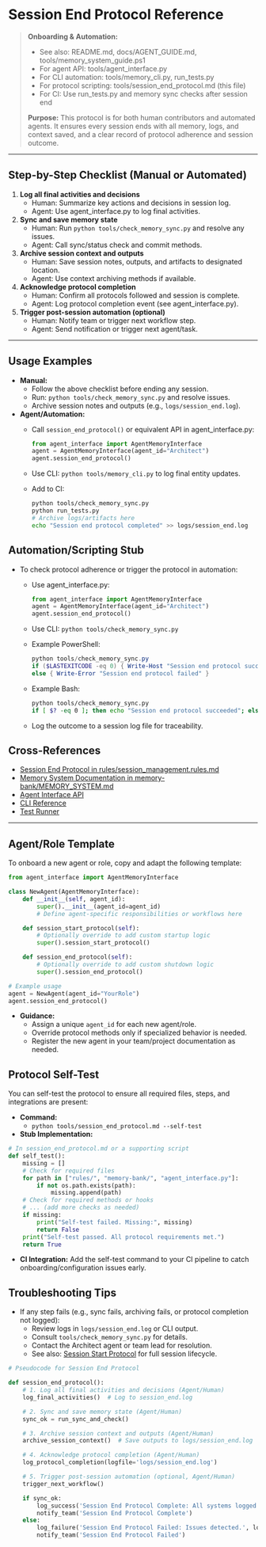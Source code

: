 # Session End Protocol Reference

> **Onboarding & Automation:**
>
> - See also: README.md, docs/AGENT_GUIDE.md, tools/memory_system_guide.ps1
> - For agent API: tools/agent_interface.py
> - For CLI automation: tools/memory_cli.py, run_tests.py
> - For protocol scripting: tools/session_end_protocol.md (this file)
> - For CI: Use run_tests.py and memory sync checks after session end
>
> **Purpose:** This protocol is for both human contributors and automated agents. It ensures every session ends with all memory, logs, and context saved, and a clear record of protocol adherence and session outcome.

---

## Step-by-Step Checklist (Manual or Automated)

1. **Log all final activities and decisions**  
   - Human: Summarize key actions and decisions in session log.
   - Agent: Use agent_interface.py to log final activities.
2. **Sync and save memory state**  
   - Human: Run `python tools/check_memory_sync.py` and resolve any issues.
   - Agent: Call sync/status check and commit methods.
3. **Archive session context and outputs**  
   - Human: Save session notes, outputs, and artifacts to designated location.
   - Agent: Use context archiving methods if available.
4. **Acknowledge protocol completion**  
   - Human: Confirm all protocols followed and session is complete.
   - Agent: Log protocol completion event (see agent_interface.py).
5. **Trigger post-session automation (optional)**  
   - Human: Notify team or trigger next workflow step.
   - Agent: Send notification or trigger next agent/task.

---

## Usage Examples

- **Manual:**
  - Follow the above checklist before ending any session.
  - Run: `python tools/check_memory_sync.py` and resolve issues.
  - Archive session notes and outputs (e.g., `logs/session_end.log`).
- **Agent/Automation:**
  - Call `session_end_protocol()` or equivalent API in agent_interface.py:

    ```python
    from agent_interface import AgentMemoryInterface
    agent = AgentMemoryInterface(agent_id="Architect")
    agent.session_end_protocol()
    ```

  - Use CLI: `python tools/memory_cli.py` to log final entity updates.
  - Add to CI:

    ```sh
    python tools/check_memory_sync.py
    python run_tests.py
    # Archive logs/artifacts here
    echo "Session end protocol completed" >> logs/session_end.log
    ```

## Automation/Scripting Stub

- To check protocol adherence or trigger the protocol in automation:
  - Use agent_interface.py:

    ```python
    from agent_interface import AgentMemoryInterface
    agent = AgentMemoryInterface(agent_id="Architect")
    agent.session_end_protocol()
    ```

  - Use CLI: `python tools/check_memory_sync.py`
  - Example PowerShell:

    ```powershell
    python tools/check_memory_sync.py
    if ($LASTEXITCODE -eq 0) { Write-Host "Session end protocol succeeded" }
    else { Write-Error "Session end protocol failed" }
    ```

  - Example Bash:

    ```bash
    python tools/check_memory_sync.py
    if [ $? -eq 0 ]; then echo "Session end protocol succeeded"; else echo "Session end protocol failed"; fi
    ```

  - Log the outcome to a session log file for traceability.

## Cross-References

- [Session End Protocol in rules/session_management.rules.md](../rules/session_management.rules.md)
- [Memory System Documentation in memory-bank/MEMORY_SYSTEM.md](../memory-bank/MEMORY_SYSTEM.md)
- [Agent Interface API](agent_interface.py)
- [CLI Reference](memory_cli.py)
- [Test Runner](../run_tests.py)

---

## Agent/Role Template

To onboard a new agent or role, copy and adapt the following template:

```python
from agent_interface import AgentMemoryInterface

class NewAgent(AgentMemoryInterface):
    def __init__(self, agent_id):
        super().__init__(agent_id=agent_id)
        # Define agent-specific responsibilities or workflows here

    def session_start_protocol(self):
        # Optionally override to add custom startup logic
        super().session_start_protocol()

    def session_end_protocol(self):
        # Optionally override to add custom shutdown logic
        super().session_end_protocol()

# Example usage
agent = NewAgent(agent_id="YourRole")
agent.session_end_protocol()
```

- **Guidance:**
  - Assign a unique `agent_id` for each new agent/role.
  - Override protocol methods only if specialized behavior is needed.
  - Register the new agent in your team/project documentation as needed.

## Protocol Self-Test

You can self-test the protocol to ensure all required files, steps, and integrations are present:

- **Command:**
  - `python tools/session_end_protocol.md --self-test`
- **Stub Implementation:**

```python
# In session_end_protocol.md or a supporting script
def self_test():
    missing = []
    # Check for required files
    for path in ["rules/", "memory-bank/", "agent_interface.py"]:
        if not os.path.exists(path):
            missing.append(path)
    # Check for required methods or hooks
    # ... (add more checks as needed)
    if missing:
        print("Self-test failed. Missing:", missing)
        return False
    print("Self-test passed. All protocol requirements met.")
    return True
```

- **CI Integration:** Add the self-test command to your CI pipeline to catch onboarding/configuration issues early.

## Troubleshooting Tips

- If any step fails (e.g., sync fails, archiving fails, or protocol completion not logged):
  - Review logs in `logs/session_end.log` or CLI output.
  - Consult `tools/check_memory_sync.py` for details.
  - Contact the Architect agent or team lead for resolution.
  - See also: [Session Start Protocol](session_start_protocol.md) for full session lifecycle.

```python
# Pseudocode for Session End Protocol

def session_end_protocol():
    # 1. Log all final activities and decisions (Agent/Human)
    log_final_activities()  # Log to session_end.log

    # 2. Sync and save memory state (Agent/Human)
    sync_ok = run_sync_and_check()

    # 3. Archive session context and outputs (Agent/Human)
    archive_session_context()  # Save outputs to logs/session_end.log

    # 4. Acknowledge protocol completion (Agent/Human)
    log_protocol_completion(logfile='logs/session_end.log')

    # 5. Trigger post-session automation (optional, Agent/Human)
    trigger_next_workflow()

    if sync_ok:
        log_success('Session End Protocol Complete: All systems logged.', logfile='logs/session_end.log')
        notify_team('Session End Protocol Complete')
    else:
        log_failure('Session End Protocol Failed: Issues detected.', logfile='logs/session_end.log')
        notify_team('Session End Protocol Failed')
```
